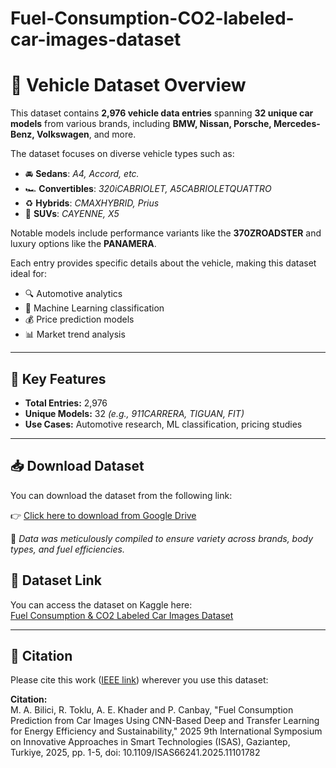 # Fuel-Consumption-CO2-labeled-car-images-dataset



# 🚗 Vehicle Dataset Overview

This dataset contains **2,976 vehicle data entries** spanning **32 unique car models** from various brands, including **BMW, Nissan, Porsche, Mercedes-Benz, Volkswagen**, and more.

The dataset focuses on diverse vehicle types such as:

- 🚘 **Sedans**: *A4, Accord, etc.*
- 🏎️ **Convertibles**: *320iCABRIOLET, A5CABRIOLETQUATTRO*
- ♻️ **Hybrids**: *CMAXHYBRID, Prius*
- 🚙 **SUVs**: *CAYENNE, X5*

Notable models include performance variants like the **370ZROADSTER** and luxury options like the **PANAMERA**.

Each entry provides specific details about the vehicle, making this dataset ideal for:

- 🔍 Automotive analytics
- 🤖 Machine Learning classification
- 💰 Price prediction models
- 📊 Market trend analysis

---

## 📌 Key Features

- **Total Entries:** 2,976  
- **Unique Models:** 32 *(e.g., 911CARRERA, TIGUAN, FIT)*  
- **Use Cases:** Automotive research, ML classification, pricing studies

---

## 📥 Download Dataset

You can download the dataset from the following link:

👉 [Click here to download from Google Drive](https://drive.google.com/drive/folders/1lDcClUoJqpATohCM99O7xI6u8nNrWszN?usp=sharing)

 📁 *Data was meticulously compiled to ensure variety across brands, body types, and fuel efficiencies.*

 ## 📎 Dataset Link

You can access the dataset on Kaggle here:  
[Fuel Consumption & CO2 Labeled Car Images Dataset](https://www.kaggle.com/datasets/mehmetalibilici/fuelconsumption-co2-labeled-car-images-dataset)

---

## 📖 Citation

Please cite this work ([IEEE link](https://ieeexplore.ieee.org/document/11101782)) wherever you use this dataset:  

**Citation:**  
M. A. Bilici, R. Toklu, A. E. Khader and P. Canbay, "Fuel Consumption Prediction from Car Images Using CNN-Based Deep and Transfer Learning for Energy Efficiency and Sustainability," 2025 9th International Symposium on Innovative Approaches in Smart Technologies (ISAS), Gaziantep, Turkiye, 2025, pp. 1-5, doi: 10.1109/ISAS66241.2025.11101782

